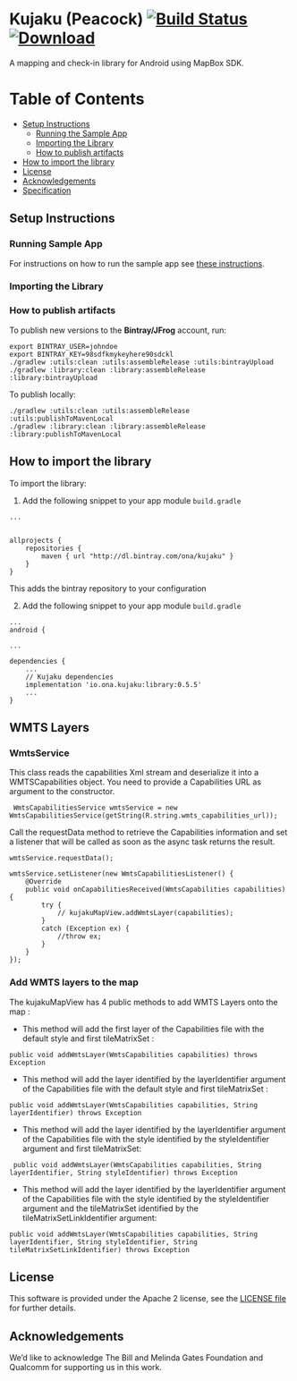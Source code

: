 # Kujaku (Peacock) [![Build Status](https://travis-ci.org/onaio/kujaku.svg?branch=master)](https://travis-ci.org/onaio/kujaku) [ ![Download](https://api.bintray.com/packages/ona/kujaku/library/images/download.svg) ](https://bintray.com/ona/kujaku/library/_latestVersion)

A mapping and check-in library for Android using MapBox SDK.

# Table of Contents

* [Setup Instructions](#setup-instructions)
  * [Running the Sample App](#running-sample-app)
  * [Importing the Library](#importing-the-library)
  * [How to publish artifacts](#how-to-publish-artifacts)
* [How to import the library](#how-to-import-the-library)
* [License](#license)
* [Acknowledgements](#acknowledgements)
* [Specification](SPECIFICATION.md)

## Setup Instructions

### Running Sample App

For instructions on how to run the sample app see [these instructions](./sample/README.md).

### Importing the Library

### How to publish artifacts

To publish new versions to the **Bintray/JFrog** account, run:

```
export BINTRAY_USER=johndoe
export BINTRAY_KEY=98sdfkmykeyhere90sdckl
./gradlew :utils:clean :utils:assembleRelease :utils:bintrayUpload
./gradlew :library:clean :library:assembleRelease :library:bintrayUpload

```

To publish locally:

```
./gradlew :utils:clean :utils:assembleRelease :utils:publishToMavenLocal
./gradlew :library:clean :library:assembleRelease :library:publishToMavenLocal

```

## How to import the library

To import the library:

1. Add the following snippet to your app module `build.gradle`

```
...


allprojects {
    repositories {
        maven { url "http://dl.bintray.com/ona/kujaku" }
    }
}

```
This adds the bintray repository to your configuration

2. Add the following snippet to your app module `build.gradle`

```
...
android {

... 

dependencies {
    ...
    // Kujaku dependencies
    implementation 'io.ona.kujaku:library:0.5.5'
    ...
}
```

## WMTS Layers

### WmtsService

This class reads the capabilities Xml stream and deserialize it into a WMTSCapabilities object.
You need to provide a Capabilities URL as argument to the constructor.

```
 WmtsCapabilitiesService wmtsService = new WmtsCapabilitiesService(getString(R.string.wmts_capabilities_url));
```

Call the requestData method to retrieve the Capabilities information and set a listener that will be called as soon as the async task returns the result.

```
wmtsService.requestData();

wmtsService.setListener(new WmtsCapabilitiesListener() {
    @Override
    public void onCapabilitiesReceived(WmtsCapabilities capabilities) {
        try {
            // kujakuMapView.addWmtsLayer(capabilities);
        }
        catch (Exception ex) {
            //throw ex;
        }
    }
});
```

### Add WMTS layers to the map

The kujakuMapView has 4 public methods to add WMTS Layers onto the map :

* This method will add the first layer of the Capabilities file with the default style and first tileMatrixSet :
```
public void addWmtsLayer(WmtsCapabilities capabilities) throws Exception
```

* This method will add the layer identified by the layerIdentifier argument of the Capabilities file with the default style and first tileMatrixSet :
```
public void addWmtsLayer(WmtsCapabilities capabilities, String layerIdentifier) throws Exception
```

* This method will add the layer identified by the layerIdentifier argument of the Capabilities file with the style identified by the styleIdentifier argument and first tileMatrixSet:
```
 public void addWmtsLayer(WmtsCapabilities capabilities, String layerIdentifier, String styleIdentifier) throws Exception
```

* This method will add the layer identified by the layerIdentifier argument of the Capabilities file with the style identified by the styleIdentifier argument and the tileMatrixSet identified by the tileMatrixSetLinkIdentifier argument:
```
public void addWmtsLayer(WmtsCapabilities capabilities, String layerIdentifier, String styleIdentifier, String tileMatrixSetLinkIdentifier) throws Exception
```


## License

This software is provided under the Apache 2 license, see the [LICENSE file](LICENSE) for further details.

## Acknowledgements

We’d like to acknowledge The Bill and Melinda Gates Foundation and Qualcomm for supporting us in this work.
